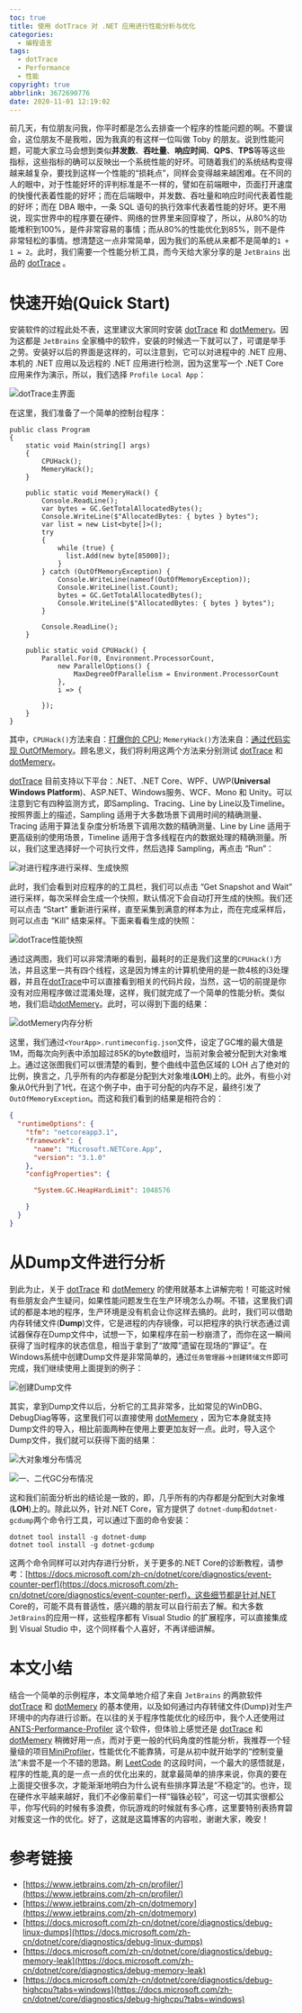 ```yaml
---
toc: true
title: 使用 dotTrace 对 .NET 应用进行性能分析与优化
categories:
  - 编程语言
tags:
  - dotTrace
  - Performance
  - 性能
copyright: true
abbrlink: 3672690776
date: 2020-11-01 12:19:02
---
```

前几天，有位朋友问我，你平时都是怎么去排查一个程序的性能问题的啊。不要误会，这位朋友不是我啦，因为我真的有这样一位叫做 Toby 的朋友。说到性能问题，可能大家立马会想到类似**并发数**、**吞吐量**、**响应时间**、**QPS**、**TPS**等等这些指标，这些指标的确可以反映出一个系统性能的好坏。可随着我们的系统结构变得越来越复杂，要找到这样一个性能的“损耗点”，同样会变得越来越困难。在不同的人的眼中，对于性能好坏的评判标准是不一样的，譬如在前端眼中，页面打开速度的快慢代表着性能的好坏；而在后端眼中，并发数、吞吐量和响应时间代表着性能的好坏；而在 DBA 眼中，一条 SQL 语句的执行效率代表着性能的好坏。更不用说，现实世界中的程序要在硬件、网络的世界里来回穿梭了，所以，从80%的功能堆积到100%，是件非常容易的事情；而从80%的性能优化到85%，则不是件非常轻松的事情。想清楚这一点非常简单，因为我们的系统从来都不是简单的`1 + 1 = 2`。此时，我们需要一个性能分析工具，而今天给大家分享的是 `JetBrains` 出品的 [dotTrace](https://www.jetbrains.com/profiler/) 。

# 快速开始(Quick Start)
安装软件的过程此处不表，这里建议大家同时安装 [dotTrace](https://www.jetbrains.com/profiler/) 和  [dotMemery](https://www.jetbrains.com/dotmemory/)。因为这都是 `JetBrains` 全家桶中的软件，安装的时候选一下就可以了，可谓是举手之劳。安装好以后的界面是这样的，可以注意到，它可以对进程中的 .NET 应用、本机的 .NET 应用以及远程的 .NET 应用进行检测，因为这里写一个 .NET Core 应用来作为演示，所以，我们选择 `Profile Local App`：

![dotTrace主界面](https://i.loli.net/2020/11/01/MJA1avuHhIOSnsZ.png)

在这里，我们准备了一个简单的控制台程序：

```CSharp
public class Program
{
    static void Main(string[] args)
    {
        CPUHack();
        MemeryHack();
    }
        
    public static void MemeryHack() {
        Console.ReadLine();
        var bytes = GC.GetTotalAllocatedBytes();
        Console.WriteLine($"AllocatedBytes: { bytes } bytes");
        var list = new List<byte[]>();
        try
        {
            while (true) {
              list.Add(new byte[85000]);
            }
        } catch (OutOfMemoryException) {
            Console.WriteLine(nameof(OutOfMemoryException));
            Console.WriteLine(list.Count);
            bytes = GC.GetTotalAllocatedBytes();
            Console.WriteLine($"AllocatedBytes: { bytes } bytes");
        }

        Console.ReadLine();
    }

    public static void CPUHack() {
        Parallel.For(0, Environment.ProcessorCount,
            new ParallelOptions() {
                MaxDegreeOfParallelism = Environment.ProcessorCount
            },
            i => {
              
        });
    }
}
```
其中，`CPUHack()`方法来自：[打爆你的 CPU](https://www.cnblogs.com/weihanli/p/implement-full-cpu.html); `MemeryHack()`方法来自：[通过代码实现 OutOfMemory](https://www.cnblogs.com/weihanli/p/implement-out-of-memory.html)。顾名思义，我们将利用这两个方法来分别测试 [dotTrace](https://www.jetbrains.com/profiler/) 和  [dotMemery](https://www.jetbrains.com/dotmemory/)。

[dotTrace](https://www.jetbrains.com/profiler/) 目前支持以下平台：.NET、.NET Core、WPF、UWP(**Universal Windows Platform**)、ASP.NET、Windows服务、WCF、Mono 和 Unity。可以注意到它有四种监测方式，即Sampling、Tracing、Line by Line以及Timeline。按照界面上的描述，Sampling 适用于大多数场景下调用时间的精确测量、Tracing 适用于算法复杂度分析场景下调用次数的精确测量、Line by Line 适用于更高级别的使用场景，Timeline 适用于含多线程在内的数据处理的精确测量。所以，我们这里选择好一个可执行文件，然后选择 Sampling，再点击 “Run”：

![对进行程序进行采样、生成快照](https://i.loli.net/2020/11/01/FSvbD5wlE43CJxd.png)

此时，我们会看到对应程序的的工具栏，我们可以点击 “Get Snapshot and Wait” 进行采样，每次采样会生成一个快照，默认情况下会自动打开生成的快照。我们还可以点击 “Start” 重新进行采样，直至采集到满意的样本为止，而在完成采样后，则可以点击 “Kill” 结束采样。下面来看看生成的快照：

![dotTrace性能快照](https://i.loli.net/2020/11/01/NCO8flxrA7c69mB.png)

通过这两图，我们可以非常清晰的看到，最耗时的正是我们这里的`CPUHack()`方法，并且这里一共有四个线程，这是因为博主的计算机使用的是一款4核的i3处理器，并且在[dotTrace](https://www.jetbrains.com/profiler/)中可以直接看到相关的代码片段，当然，这一切的前提是你没有对应用程序做过混淆处理，这样，我们就完成了一个简单的性能分析。类似地，我们启动[dotMemery](https://www.jetbrains.com/dotmemory/)。此时，可以得到下面的结果：

![dotMemery内存分析](https://i.loli.net/2020/11/01/JMKZajbkWwGPT3v.png)

这里，我们通过`<YourApp>.runtimeconfig.json`文件，设定了GC堆的最大值是1M，而每次向列表中添加超过85K的byte数组时，当前对象会被分配到大对象堆上。通过这张图我们可以很清楚的看到，整个曲线中蓝色区域的 LOH 占了绝对的比例，换言之，几乎所有的内存都是分配到大对象堆(**LOH**)上的。此外，有些小对象从0代升到了1代，在这个例子中，由于可分配的内存不足，最终引发了`OutOfMemoryException`。而这和我们看到的结果是相符合的：
```JSON
{
  "runtimeOptions": {
    "tfm": "netcoreapp3.1",
    "framework": {
      "name": "Microsoft.NETCore.App",
      "version": "3.1.0"
    },
    "configProperties": {

      "System.GC.HeapHardLimit": 1048576

    }
  }
}
```

# 从Dump文件进行分析
到此为止，关于 [dotTrace](https://www.jetbrains.com/profiler/) 和  [dotMemery](https://www.jetbrains.com/dotmemory/) 的使用就基本上讲解完啦！可能这时候有些朋友会产生疑问，如果性能问题发生在生产环境怎么办啊。不错，这里我们调试的都是本地的程序，生产环境是没有机会让你这样去搞的。此时，我们可以借助内存转储文件(**Dump**)文件，它是进程的内存镜像，可以把程序的执行状态通过调试器保存在Dump文件中，试想一下，如果程序在前一秒崩溃了，而你在这一瞬间获得了当时程序的状态信息，相当于拿到了“故障”遗留在现场的“罪证”。在Windows系统中创建Dump文件是非常简单的，通过`任务管理器`->`创建转储文件`即可完成，我们继续使用上面提到的例子：

![创建Dump文件](https://i.loli.net/2020/11/01/fWZ4dGENeUcoOI7.jpg)

其实，拿到Dump文件以后，分析它的工具非常多，比如常见的WinDBG、DebugDiag等等，这里我们可以直接使用 [dotMemery](https://www.jetbrains.com/dotmemory/) ，因为它本身就支持Dump文件的导入，相比前面两种在使用上要更加友好一点。此时，导入这个Dump文件，我们就可以获得下面的结果：

![大对象堆分布情况](https://i.loli.net/2020/11/02/wa7ok2LcGuVh9v1.png)

![一、二代GC分布情况](https://i.loli.net/2020/11/02/upfPZQkhNgTi6nH.png)

这和我们前面分析出的结论是一致的，即，几乎所有的内存都是分配到大对象堆(**LOH**)上的。除此以外，针对.NET Core，官方提供了
`dotnet-dump`和`dotnet-gcdump`两个命令行工具，可以通过下面的命令安装：
```
dotnet tool install -g dotnet-dump
dotnet tool install -g dotnet-gcdump
```
这两个命令同样可以对内存进行分析，关于更多的.NET Core的诊断教程，请参考：[https://docs.microsoft.com/zh-cn/dotnet/core/diagnostics/event-counter-perf](https://docs.microsoft.com/zh-cn/dotnet/core/diagnostics/event-counter-perf)，这些细节都是针对.NET Core的，可能不具有普适性，感兴趣的朋友可以自行前去了解。和大多数`JetBrains`的应用一样，这些程序都有 Visual Studio 的扩展程序，可以直接集成到 Visual Studio 中，这个同样看个人喜好，不再详细讲解。

# 本文小结
结合一个简单的示例程序，本文简单地介绍了来自 `JetBrains` 的两款软件 [dotTrace](https://www.jetbrains.com/profiler/) 和  [dotMemery](https://www.jetbrains.com/dotmemory/) 的基本使用，以及如何通过内存转储文件(Dump)对生产环境中的内存进行诊断。在以往的关于程序性能优化的经历中，我个人还使用过 [ANTS-Performance-Profiler](https://www.red-gate.com/products/dotnet-development/ants-performance-profiler/)  这个软件，但体验上感觉还是 [dotTrace](https://www.jetbrains.com/profiler/) 和  [dotMemery](https://www.jetbrains.com/dotmemory/) 稍微好用一点，而对于更一般的代码角度的性能分析，我推荐一个轻量级的项目[MiniProfiler](https://miniprofiler.com/)，性能优化不能靠猜，可是从初中就开始学的“控制变量法”未尝不是一个不错的思路。刷 [LeetCode](https://leetcode-cn.com/u/qinyuanpei/) 的这段时间，一个最大的感悟就是，程序的性能,真的是一点一点的优化出来的，就拿最简单的排序来说，你真的要在上面提交很多次，才能渐渐地明白为什么说有些排序算法是“不稳定”的。也许，现在硬件水平越来越好，我们不必像前辈们一样“锱铢必较”，可这一切其实很都公平，你写代码的时候有多浪费，你玩游戏的时候就有多心疼，这里要特别表扬育碧对叛变这一作的优化。好了，这就是这篇博客的内容啦，谢谢大家，晚安！

# 参考链接
* [https://www.jetbrains.com/zh-cn/profiler/](https://www.jetbrains.com/zh-cn/profiler/)
* [https://www.jetbrains.com/zh-cn/dotmemory](https://www.jetbrains.com/zh-cn/dotmemory)
* [https://docs.microsoft.com/zh-cn/dotnet/core/diagnostics/debug-linux-dumps](https://docs.microsoft.com/zh-cn/dotnet/core/diagnostics/debug-linux-dumps)
* [https://docs.microsoft.com/zh-cn/dotnet/core/diagnostics/debug-memory-leak](https://docs.microsoft.com/zh-cn/dotnet/core/diagnostics/debug-memory-leak)
* [https://docs.microsoft.com/zh-cn/dotnet/core/diagnostics/debug-highcpu?tabs=windows](https://docs.microsoft.com/zh-cn/dotnet/core/diagnostics/debug-highcpu?tabs=windows)

